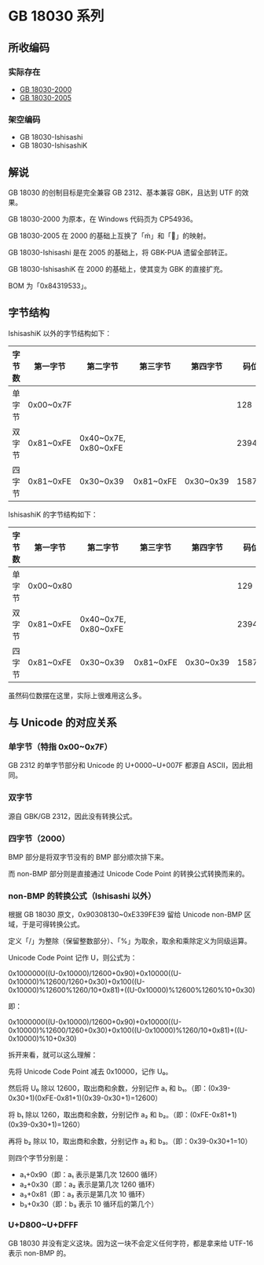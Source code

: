 # GB 18030 系列

## 所收编码
### 实际存在
- [GB 18030-2000](http://www.gb688.cn/bzgk/gb/newGbInfo?hcno=4F885660EB8B3AC463C2ED336DB3B67B)
- [GB 18030-2005](http://www.gb688.cn/bzgk/gb/newGbInfo?hcno=C344D8D120B341A8DD328954A9B27A99)

### 架空编码
- GB 18030-Ishisashi
- GB 18030-IshisashiK

## 解说
GB 18030 的创制目标是完全兼容 GB 2312、基本兼容 GBK，且达到 UTF 的效果。

GB 18030-2000 为原本，在 Windows 代码页为 CP54936。

GB 18030-2005 在 2000 的基础上互换了「ḿ」和「」的映射。

GB 18030-Ishisashi 是在 2005 的基础上，将 GBK-PUA 遗留全部转正。

GB 18030-IshisashiK 在 2000 的基础上，使其变为 GBK 的直接扩充。

BOM 为「0x84319533」。

## 字节结构
IshisashiK 以外的字节结构如下：

|字节数|第一字节|第二字节|第三字节|第四字节|码位数|注释|
|-|-|-|-|-|-|-|
|单字节|0x00~0x7F||||128||
|双字节|0x81~0xFE|0x40\~0x7E, 0x80\~0xFE|||23940|第二字节跳过了「0x7F」。|
|四字节|0x81~0xFE|0x30~0x39|0x81~0xFE|0x30~0x39|1587600||

IshisashiK 的字节结构如下：

|字节数|第一字节|第二字节|第三字节|第四字节|码位数|注释|
|-|-|-|-|-|-|-|
|单字节|0x00~0x80||||129|为兼容 GBK 的单字节欧元，多了「0x80」。|
|双字节|0x81~0xFE|0x40\~0x7E, 0x80\~0xFE|||23940||
|四字节|0x81~0xFE|0x30~0x39|0x81~0xFE|0x30~0x39|1587599|IshisashiK 中没有「0x8336C739」。|

虽然码位数摆在这里，实际上很难用这么多。

## 与 Unicode 的对应关系
### 单字节（特指 0x00\~0x7F）
GB 2312 的单字节部分和 Unicode 的 U+0000\~U+007F 都源自 ASCII，因此相同。

### 双字节
源自 GBK/GB 2312，因此没有转换公式。

### 四字节（2000）
BMP 部分是将双字节没有的 BMP 部分顺次排下来。

而 non-BMP 部分则是直接通过 Unicode Code Point 的转换公式转换而来的。

### non-BMP 的转换公式（Ishisashi 以外）
根据 GB 18030 原文，0x90308130~0xE339FE39 留给 Unicode non-BMP 区域，于是可得转换公式。

定义「/」为整除（保留整数部分）、「%」为取余，取余和乘除定义为同级运算。

Unicode Code Point 记作 U，则公式为：

0x1000000((U-0x10000)/12600+0x90)+0x10000((U-0x10000)%12600/1260+0x30)+0x100((U-0x10000)%12600%1260/10+0x81)+((U-0x10000)%12600%1260%10+0x30)

即：

0x1000000((U-0x10000)/12600+0x90)+0x10000((U-0x10000)%12600/1260+0x30)+0x100((U-0x10000)%1260/10+0x81)+((U-0x10000)%10+0x30)

拆开来看，就可以这么理解：

先将 Unicode Code Point 减去 0x10000，记作 U₀。

然后将 U₀ 除以 12600，取出商和余数，分别记作 a₁ 和 b₁。（即：(0x39-0x30+1)(0xFE-0x81+1)(0x39-0x30+1)=12600）

将 b₁ 除以 1260，取出商和余数，分别记作 a₂ 和 b₂。（即：(0xFE-0x81+1)(0x39-0x30+1)=1260）

再将 b₂ 除以 10，取出商和余数，分别记作 a₃ 和 b₃。（即：0x39-0x30+1=10）

则四个字节分别是：
- a₁+0x90（即：a₁ 表示是第几次 12600 循环）
- a₂+0x30（即：a₂ 表示是第几次 1260 循环）
- a₃+0x81（即：a₃ 表示是第几次 10 循环）
- b₃+0x30（即：b₃ 表示 10 循环后的第几个）

### U+D800~U+DFFF
GB 18030 并没有定义这块。因为这一块不会定义任何字符，都是拿来给 UTF-16 表示 non-BMP 的。
